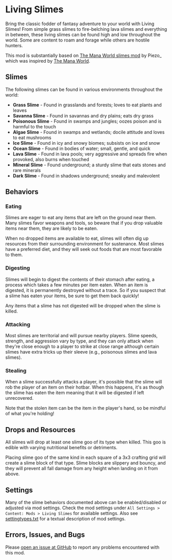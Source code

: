 # Living Slimes

Bring the classic fodder of fantasy adventure to your world with Living Slimes! From simple grass slimes to fire-belching lava slimes and everything in between, these living slimes can be found high and low throughout the world. Some are content to roam and forage while others are hostile hunters.

This mod is substantially based on [The Mana World slimes mod](https://github.com/mt-historical/tmw_slimes) by Piezo_ which was inspired by [The Mana World](https://themanaworld.org/).

## Slimes

The following slimes can be found in various environments throughout the world:

- **Grass Slime** - Found in grasslands and forests; loves to eat plants and leaves
- **Savanna Slime** - Found in savannas and dry plains; eats dry grass
- **Poisonous Slime** - Found in swamps and jungles; oozes poison and is harmful to the touch
- **Algae Slime** - Found in swamps and wetlands; docile attitude and loves to eat mushrooms
- **Ice Slime** - Found in icy and snowy biomes; subsists on ice and snow
- **Ocean Slime** - Found in bodies of water; small, gentle, and quick
- **Lava Slime** - Found in lava pools; very aggressive and spreads fire when provoked, also burns when touched
- **Mineral Slime** - Found underground; a sturdy slime that eats stones and rare minerals
- **Dark Slime** - Found in shadows underground; sneaky and malevolent

## Behaviors

### Eating

Slimes are eager to eat any items that are left on the ground near them. Many slimes favor weapons and tools, so beware that if you drop valuable items near them, they are likely to be eaten.

When no dropped items are available to eat, slimes will often dig up resources from their surrounding environment for sustenance. Most slimes have a preferred diet, and they will seek out foods that are most favorable to them.

### Digesting

Slimes will begin to digest the contents of their stomach after eating, a process which takes a few minutes per item eaten. When an item is digested, it is permanently destroyed without a trace. So if you suspect that a slime has eaten your items, be sure to get them back quickly!

Any items that a slime has not digested will be dropped when the slime is killed.

### Attacking

Most slimes are territorial and will pursue nearby players. Slime speeds, strength, and aggression vary by type, and they can only attack when they're close enough to a player to strike at close range although certain slimes have extra tricks up their sleeve (e.g., poisonous slimes and lava slimes).

### Stealing

When a slime successfully attacks a player, it's possible that the slime will rob the player of an item on their hotbar. When this happens, it's as though the slime has eaten the item meaning that it will be digested if left unrecovered.

Note that the stolen item can be the item in the player's hand, so be mindful of what you're holding!

## Drops and Resources

All slimes will drop at least one slime goo of its type when killed. This goo is edible with varying nutritional benefits or detriments.

Placing slime goo of the same kind in each square of a 3x3 crafting grid will create a slime block of that type. Slime blocks are slippery and bouncy, and they will prevent all fall damage from any height when landing on it from above.

## Settings

Many of the slime behaviors documented above can be enabled/disabled or adjusted via mod settings. Check the mod settings under `All Settings > Content: Mods > Living Slimes` for available settings. Also see [settingtypes.txt](https://github.com/EmptyStar/livingslimes/tree/main/settingtypes.txt) for a textual description of mod settings.

## Errors, Issues, and Bugs

Please [open an issue at GitHub](https://github.com/EmptyStar/livingslimes/issues/new) to report any problems encountered with this mod.